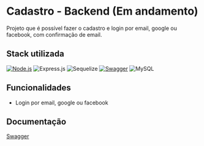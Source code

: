 
# Cadastro - Backend (Em andamento)

Projeto que é possível fazer o cadastro e login por email, google ou facebook, com confirmação de email.




## Stack utilizada

[![Node.js](https://img.shields.io/badge/Node.js-18.x-green.svg)](https://nodejs.org/)
![Express.js](https://img.shields.io/badge/express.js-%23404d59.svg?style=for-the-badge&logo=express&logoColor=%2361DAFB)
![Sequelize](https://img.shields.io/badge/Sequelize-52B0E7?style=for-the-badge&logo=Sequelize&logoColor=white)
[![Swagger](https://img.shields.io/badge/Swagger-OpenAPI-85EA2D.svg)](https://swagger.io/)
![MySQL](https://img.shields.io/badge/mysql-4479A1.svg?style=for-the-badge&logo=mysql&logoColor=white)




## Funcionalidades

- Login por email, google ou facebook


## Documentação

[Swagger](https://localhost:3000/api-docs)

